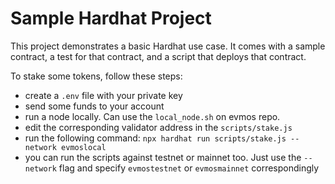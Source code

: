 # Sample Hardhat Project

This project demonstrates a basic Hardhat use case. It comes with a sample contract, a test for that contract, and a script that deploys that contract.

To stake some tokens, follow these steps:

- create a `.env` file with your private key
- send some funds to your account
- run a node locally. Can use the `local_node.sh` on evmos repo.
- edit the corresponding validator address in the `scripts/stake.js`
- run the following command: `npx hardhat run scripts/stake.js --network evmoslocal`
- you can run the scripts against testnet or mainnet too. Just use the `--network` flag and specify `evmostestnet` or `evmosmainnet` correspondingly
